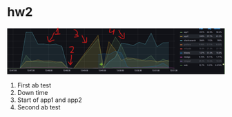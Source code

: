 # hw2

![alt text](https://github.com/sskytyba/hw2/blob/bd94784d27423e56ba82a128b0d8a0c56be6718b/Screenshot%202021-07-16%20135236.png?raw=true)

1) First ab test
2) Down time
3) Start of app1 and app2
4) Second ab test
